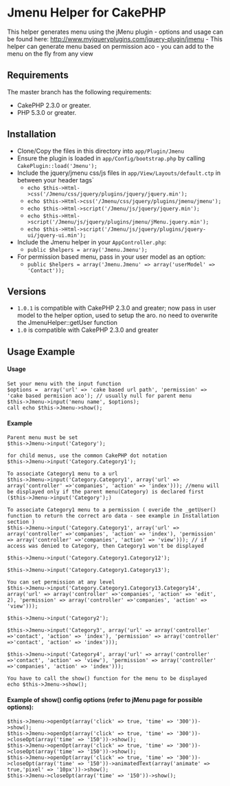 # Jmenu Helper for CakePHP

This helper generates menu using the jMenu plugin 
	- options and usage can be found here: http://www.myjqueryplugins.com/jquery-plugin/jmenu
	- This helper can generate menu based on permission aco
	- you can add to the menu on the fly from any view 

## Requirements

The master branch has the following requirements:

* CakePHP 2.3.0 or greater.
* PHP 5.3.0 or greater.

## Installation

* Clone/Copy the files in this directory into `app/Plugin/Jmenu`
* Ensure the plugin is loaded in `app/Config/bootstrap.php` by calling `CakePlugin::load('Jmenu');`
* Include the jquery/jmenu css/js files in `app/View/Layouts/default.ctp` in between your header tags`
	* `echo $this->Html->css('/Jmenu/css/jquery/plugins/jquery/jquery.min');`
	* `echo $this->Html->css('/Jmenu/css/jquery/plugins/jmenu/jmenu');`
	* `echo $this->Html->script('/Jmenu/js/jquery/jquery.min');`
	* `echo $this->Html->script('/Jmenu/js/jquery/plugins/jmenu/jMenu.jquery.min');`
	* `echo $this->Html->script('/Jmenu/js/jquery/plugins/jquery-ui/jquery-ui.min');`
* Include the Jmenu helper in your `AppController.php`:
   * `public $helpers = array('Jmenu.Jmenu');`
* For permission based menu, pass in your user model as an option:
   * `public $helpers = array('Jmenu.Jmenu' => array('userModel' => 'Contact'));`

## Versions

* `1.0.1` is compatible with CakePHP 2.3.0 and greater; now pass in user model to the helper option, used to setup the aro. no need to overwrite the JmenuHelper::getUser function
* `1.0` is compatible with CakePHP 2.3.0 and greater


## Usage Example

#### Usage

	Set your menu with the input function
	$options =  array('url' => 'cake based url path', 'permission' => 'cake based permision aco'); // usually null for parent menu
	$this->Jmenu->input('menu name', $options); 
	call echo $this->Jmenu->show();
	
####	Example
	
	Parent menu must be set
	$this->Jmenu->input('Category'); 
	
	for child menus, use the common CakePHP dot notation 
	$this->Jmenu->input('Category.Category1');
	
	To associate Category1 menu to a url
	$this->Jmenu->input('Category.Category1', array('url' => array('controller' =>'companies', 'action' => 'index'))); //menu will be displayed only if the parent menu(Category) is declared first ($this->Jmenu->input('Category');)
	
	To associate Category1 menu to a permission ( overide the _getUser() function to return the correct aro data - see example in Installation section )
	$this->Jmenu->input('Category.Category1', array('url' => array('controller' =>'companies', 'action' => 'index'), 'permission' => array('controller' =>'companies', 'action' => 'view'))); // if access was denied to Category, then Category1 won't be displayed 
	
	$this->Jmenu->input('Category.Category1.Category12');
	
	$this->Jmenu->input('Category.Category1.Category13');
	
	You can set permission at any level
	$this->Jmenu->input('Category.Category1.Category13.Category14', array('url' => array('controller' =>'companies', 'action' => 'edit', 2), 'permission' => array('controller' =>'companies', 'action' => 'view')));
	
	$this->Jmenu->input('Category2');
	
	$this->Jmenu->input('Category3', array('url' => array('controller' =>'contact', 'action' => 'index'), 'permission' => array('controller' =>'contact', 'action' => 'index')));
	
	$this->Jmenu->input('Category4', array('url' => array('controller' =>'contact', 'action' => 'view'), 'permission' => array('controller' =>'companies', 'action' => 'index')));
	
	You have to call the show() function for the menu to be displayed
	echo $this->Jmenu->show();

####	Example of show() config options (refer to jMenu page for possible options):
	
	$this->Jmenu->openOpt(array('click' => true, 'time' => '300'))->show();
	$this->Jmenu->openOpt(array('click' => true, 'time' => '300'))->closeOpt(array('time' => '150'))->show();
	$this->Jmenu->openOpt(array('click' => true, 'time' => '300'))->closeOpt(array('time' => '150'))->show();
	$this->Jmenu->openOpt(array('click' => true, 'time' => '300'))->closeOpt(array('time' => '150'))->animatedText(array('animate' => true,'pixel' => '10px'))->show();
	$this->Jmenu->closeOpt(array('time' => '150'))->show();
